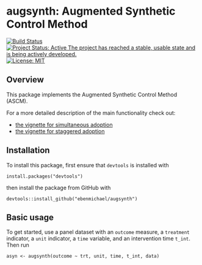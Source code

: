# augsynth: Augmented Synthetic Control Method
[![Build Status](https://travis-ci.org/ebenmichael/augsynth.svg?branch=master)](https://travis-ci.org/ebenmichael/augsynth) [![Project Status: Active  The project has reached a stable, usable state and is being actively developed.](https://www.repostatus.org/badges/latest/active.svg)](https://www.repostatus.org/#active)[![License: MIT](https://img.shields.io/badge/License-MIT-yellow.svg)](https://opensource.org/licenses/MIT)





## Overview
This package implements the Augmented Synthetic Control Method (ASCM).

For a more detailed description of the main functionality check out:
- [the vignette for simultaneous adoption](https://github.com/ebenmichael/augsynth/blob/master/vignettes/augsynth-vignette.md)
- [the vignette for staggered adoption](https://github.com/ebenmichael/augsynth/blob/master/vignettes/multisynth-vignette.md)

## Installation
To install this package, first ensure that `devtools` is installed with

```
install.packages("devtools")
```

then install the package from GitHub with

```
devtools::install_github("ebenmichael/augsynth")
```

## Basic usage
To get started, use a panel dataset with an `outcome` measure, a `treatment` indicator, a `unit` indicator, a `time` variable, and an intervention time `t_int`. Then run


```
asyn <- augsynth(outcome ~ trt, unit, time, t_int, data)
```
